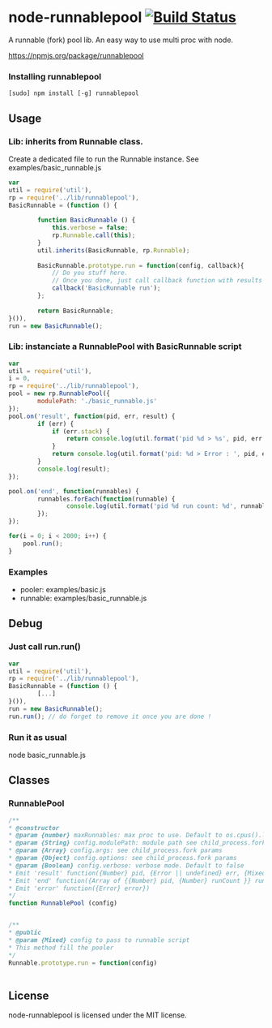 # node-runnablepool [![Build Status](https://secure.travis-ci.org/sdolard/node-runnablepool.png?branch=master)](http://travis-ci.org/sdolard/node-runnablepool)
A runnable (fork) pool lib.
An easy way to use multi proc with node.

https://npmjs.org/package/runnablepool


### Installing runnablepool

```
[sudo] npm install [-g] runnablepool
```


## Usage
### Lib: inherits from Runnable class. 
Create a dedicated file to run the Runnable instance. 
See examples/basic_runnable.js
```javascript
var
util = require('util'),
rp = require('../lib/runnablepool'),
BasicRunnable = (function () {
		
		function BasicRunnable () {
			this.verbose = false;
			rp.Runnable.call(this);
		}
		util.inherits(BasicRunnable, rp.Runnable);
		
		BasicRunnable.prototype.run = function(config, callback){
			// Do you stuff here.
			// Once you done, just call callback function with results as params
			callback('BasicRunnable run');
		};
	
		return BasicRunnable;
}()),
run = new BasicRunnable();

```

### Lib: instanciate a RunnablePool with BasicRunnable script 
```javascript
var
util = require('util'),
i = 0,
rp = require('../lib/runnablepool'),
pool = new rp.RunnablePool({
		modulePath: './basic_runnable.js' 
});
pool.on('result', function(pid, err, result) {
		if (err) {
			if (err.stack) {
				return console.log(util.format('pid %d > %s', pid, err.stack));
			}
			return console.log(util.format('pid: %d > Error : ', pid, err.message));
		}
		console.log(result);
});

pool.on('end', function(runnables) {
		runnables.forEach(function(runnable) {
				console.log(util.format('pid %d run count: %d', runnable.pid, runnable.runCount));
		});
});

for(i = 0; i < 2000; i++) {
	pool.run();
}

```

### Examples
* pooler: examples/basic.js
* runnable: examples/basic_runnable.js



## Debug
### Just call run.run() 
```javascript
var
util = require('util'),
rp = require('../lib/runnablepool'),
BasicRunnable = (function () {
		[...]
}()),
run = new BasicRunnable();
run.run(); // do forget to remove it once you are done !

```

### Run it as usual
node basic_runnable.js


## Classes
### RunnablePool
```javascript		
/**
* @constructor
* @param {number} maxRunnables: max proc to use. Default to os.cpus().length
* @param {String} config.modulePath: module path see child_process.fork params
* @param {Array} config.args: see child_process.fork params
* @param {Object} config.options: see child_process.fork params
* @param {Boolean} config.verbose: verbose mode. Default to false
* Emit 'result' function({Number} pid, {Error || undefined} err, {Mixed} result) for each results
* Emit 'end' function({Array of {{Number} pid, {Number} runCount }} runnables) once all results are done
* Emit 'error' function({Error} error})
*/
function RunnablePool (config)


/**
* @public
* @param {Mixed} config to pass to runnable script
* This method fill the pooler
*/
Runnable.prototype.run = function(config)
		
```

## License
node-runnablepool is licensed under the MIT license.
